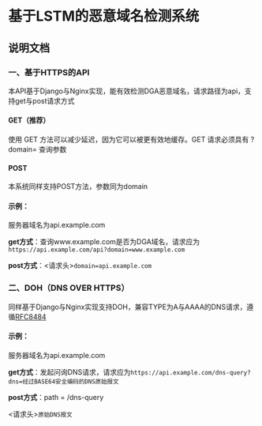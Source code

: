 # 基于LSTM的恶意域名检测系统

## 说明文档

### 一、基于HTTPS的API

本API基于Django与Nginx实现，能有效检测DGA恶意域名，请求路径为api，支持get与post请求方式

#### GET（推荐）

使用 GET 方法可以减少延迟，因为它可以被更有效地缓存。GET 请求必须具有 ?domain= 查询参数

#### POST

本系统同样支持POST方法，参数同为domain

#### 示例：

服务器域名为api.example.com

**get方式**：查询www.example.com是否为DGA域名，请求应为`https://api.example.com/api?domain=www.example.com`

**post方式**：<请求头>`domain=api.example.com`

### 二、DOH（DNS OVER HTTPS）

同样基于Django与Nginx实现支持DOH，兼容TYPE为A与AAAA的DNS请求，遵循[RFC8484](https://www.rfc-editor.org/rfc/pdfrfc/rfc8484.txt.pdf)

#### 示例：

服务器域名为api.example.com

**get方式**：发起问询DNS请求，请求应为`https://api.example.com/dns-query?dns=经过BASE64安全编码的DNS原始报文`

**post方式**：path = /dns-query

<请求头>`原始DNS报文`
